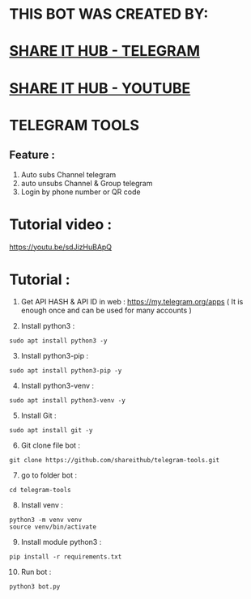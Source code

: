 # THIS BOT WAS CREATED BY:
# [SHARE IT HUB - TELEGRAM](https://t.me/SHAREITHUB_COM)

# [SHARE IT HUB - YOUTUBE](https://www.youtube.com/channel/UCUvH2S-T6T_hc7DjxhVd28A)

# TELEGRAM TOOLS

## Feature :

1. Auto subs Channel telegram
2. auto unsubs Channel & Group telegram
3. Login by phone number or QR code

# Tutorial video :

https://youtu.be/sdJizHuBApQ

# Tutorial : 

 1. Get API HASH & API ID in web : https://my.telegram.org/apps
    ( It is enough once and can be used for many accounts )

 2. Install python3 :
```
sudo apt install python3 -y
```
3. Install python3-pip :
```
sudo apt install python3-pip -y
```
4. Install python3-venv :
```
sudo apt install python3-venv -y
```
5. Install Git :
```
sudo apt install git -y
```
6. Git clone file bot :
```
git clone https://github.com/shareithub/telegram-tools.git
```
7. go to folder bot :
```
cd telegram-tools
```
8. Install venv :
```
python3 -m venv venv
source venv/bin/activate
```
9. Install module python3 :
```
pip install -r requirements.txt
```
10. Run bot :
```
python3 bot.py
```















